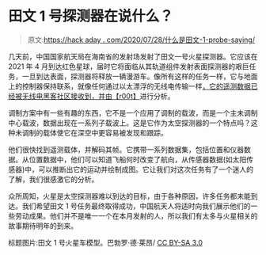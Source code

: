 # 田文 1 号探测器在说什么？

> 原文:[https://hack aday . com/2020/07/28/什么是田文-1-probe-saying/](https://hackaday.com/2020/07/28/what-is-the-tianwen-1-probe-saying/)

几天前，中国国家航天局在海南省的发射场发射了田文一号火星探测器。它应该在 2021 年 4 月到达红色星球，届时它将面临从其轨道组件发射表面探测器的艰巨任务，一旦到达表面，探测器将释放一辆漫游车。像所有这样的任务一样，它与地面上的控制器保持联系，就像任何通过以太漂浮的无线电传输一样[，它的遥测数据已经被无线电黑客社区接收到，并由【r00t】](http://www.r00t.cz/Sats/Tianwen1)进行分析。

调制方案中有一些有趣的东西，它不是一个应用了调制的载波，而是一个主未调制中心载波，数据出现在一系列子载波上。这是它作为太空探测器的一个特点吗？这种未调制的载体使它在深空中更容易被发现和跟踪。

他们很快找到遥测载体，并解码其帧。它携带一系列数据集，包括位置和仪器数据。从位置数据中，他们可以知道飞船何时改变了航向，从传感器数据(如太阳传感器)中，可以推断出它的运动并绘制成图。它让我们对这次任务有了一个迷人的了解，我们很感激它的分析。

众所周知，火星是太空探测器难以到达的目标，由于各种原因，许多任务都未能到达。我们希望田文 1 号任务最终取得成功，中国航天人将适时向我们展示他们的一些劳动成果。他们并不是唯一一个在本月发射的人，所以我们有太多与火星相关的故事期待明年的到来。

标题图片:田文 1 号火星车模型。巴勃罗·德·莱昂/ [CC BY-SA 3.0](https://commons.wikimedia.org/wiki/File:Mars_Global_Remote_Sensing_Orbiter_and_Small_Rover_at_IAC_Bremen_2018_02.jpg)